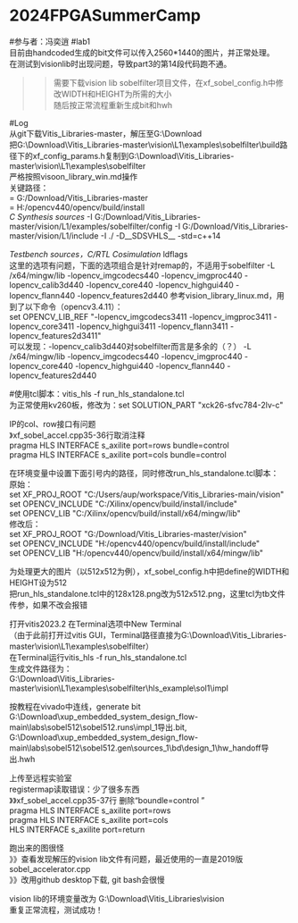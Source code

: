 # 2024FPGASummerCamp
#参与者：冯奕逍
#lab1  
目前由handcoded生成的bit文件可以传入2560*1440的图片，并正常处理。  
在测试到visionlib时出现问题，导致part3的第14段代码跑不通。  
>>需要下载vision lib sobelfilter项目文件，在xf_sobel_config.h中修改WIDTH和HEIGHT为所需的大小  
>>随后按正常流程重新生成bit和hwh    

#Log  
从git下载Vitis_Libraries-master，解压至G:\Download  
把G:\Download\Vitis_Libraries-master\vision\L1\examples\sobelfilter\build路径下的xf_config_params.h复制到G:\Download\Vitis_Libraries-master\vision\L1\examples\sobelfilter  
严格按照visoon_library_win.md操作  
关键路径：  
<path to vitis libraries> = G:/Download/Vitis_Libraries-master  
<path to opencv install> = H:/opencv440/opencv/build/install  
*C Synthesis sources*
-I G:/Download/Vitis_Libraries-master/vision/L1/examples/sobelfilter/config -I G:/Download/Vitis_Libraries-master/vision/L1/include -I ./ -D__SDSVHLS__ -std=c++14

*Testbench sources，C/RTL Cosimulation* ldflags  
这里的选项有问题，下面的选项组合是针对remap的，不适用于sobelfilter
-L <path to opencv install>/x64/mingw/lib -lopencv_imgcodecs440 -lopencv_imgproc440 -lopencv_calib3d440 -lopencv_core440 -lopencv_highgui440 -lopencv_flann440 -lopencv_features2d440
参考vision_library_linux.md，用到了以下命令（opencv3.4.11）：  
set OPENCV_LIB_REF                       "-lopencv_imgcodecs3411 -lopencv_imgproc3411                  -lopencv_core3411 -lopencv_highgui3411 -lopencv_flann3411 -lopencv_features2d3411"  
可以发现：-lopencv_calib3d440对sobelfilter而言是多余的（？）
-L <path to opencv install>/x64/mingw/lib -lopencv_imgcodecs440 -lopencv_imgproc440 -lopencv_core440 -lopencv_highgui440 -lopencv_flann440 -lopencv_features2d440
  
#使用tcl脚本：vitis_hls -f run_hls_standalone.tcl  
为正常使用kv260板，修改为：set SOLUTION_PART "xck26-sfvc784-2lv-c"  

IP的col、row接口有问题  
》xf_sobel_accel.cpp35-36行取消注释  
pragma HLS INTERFACE s_axilite port=rows     bundle=control  
pragma HLS INTERFACE s_axilite port=cols     bundle=control  
    
在环境变量中设置下面引号内的路径，同时修改run_hls_standalone.tcl脚本：  
原始：  
set XF_PROJ_ROOT "C:/Users/aup/workspace/Vitis_Libraries-main/vision"   
set OPENCV_INCLUDE "C:/Xilinx/opencv/build/install/include"   
set OPENCV_LIB "C:/Xilinx/opencv/build/install/x64/mingw/lib"  
修改后：  
set XF_PROJ_ROOT "G:/Download/Vitis_Libraries-master/vision"  
set OPENCV_INCLUDE "H:/opencv440/opencv/build/install/include"  
set OPENCV_LIB "H:/opencv440/opencv/build/install/x64/mingw/lib"   
  
为处理更大的图片（以512x512为例），xf_sobel_config.h中把define的WIDTH和HEIGHT设为512  
把run_hls_standalone.tcl中的128x128.png改为512x512.png，这里tcl为tb文件传参，如果不改会报错  
  
打开vitis2023.2 在Terminal选项中New Terminal  
（由于此前打开过vitis GUI，Terminal路径直接为G:\Download\Vitis_Libraries-master\vision\L1\examples\sobelfilter）  
在Terminal运行vitis_hls -f run_hls_standalone.tcl  
生成文件路径为：  
G:\Download\Vitis_Libraries-master\vision\L1\examples\sobelfilter\hls_example\sol1\impl  

按教程在vivado中连线，generate bit
G:\Download\xup_embedded_system_design_flow-main\labs\sobel512\sobel512.runs\impl_1导出.bit,   
G:\Download\xup_embedded_system_design_flow-main\labs\sobel512\sobel512.gen\sources_1\bd\design_1\hw_handoff导出.hwh  

上传至远程实验室  
registermap读取错误：少了很多东西  
》》xf_sobel_accel.cpp35-37行 删除“boundle=control ”  
pragma HLS INTERFACE s_axilite port=rows  
pragma HLS INTERFACE s_axilite port=cols  
HLS INTERFACE s_axilite port=return  

跑出来的图很怪  
》》查看发现解压的vision lib文件有问题，最近使用的一直是2019版sobel_accelerator.cpp  
》》改用github desktop下载, git bash会很慢    

vision lib的环境变量改为 G:\Download\Vitis_Libraries\vision  
重复正常流程，测试成功！  
